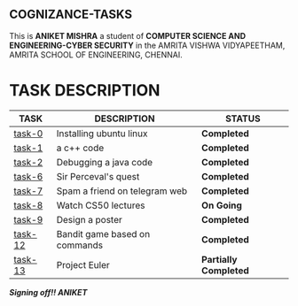 
## COGNIZANCE-TASKS

This is **ANIKET MISHRA**  a student of **COMPUTER SCIENCE AND ENGINEERING-CYBER SECURITY** in the AMRITA VISHWA VIDYAPEETHAM, AMRITA SCHOOL OF ENGINEERING, CHENNAI.

# TASK DESCRIPTION 
|**TASK**|**DESCRIPTION**|**STATUS**|
|----|-------|------|
|[task-0](https://github.com/ANIKET621/cognizance-tasks/tree/main/task-0)|Installing ubuntu linux |**Completed**|
|[task-1](https://github.com/ANIKET621/cognizance-tasks/tree/main/task-1)| a c++ code|**Completed**|
|[task-2](https://github.com/ANIKET621/cognizance-tasks/tree/main/task-2)| Debugging a java code|**Completed**|
|[task-6](https://github.com/ANIKET621/cognizance-tasks/tree/main/task-6)|Sir Perceval's quest|**Completed**|
|[task-7](https://github.com/ANIKET621/cognizance-tasks/tree/main/task-7)|Spam a friend on telegram web|**Completed**|
|[task-8](https://github.com/ANIKET621/cognizance-tasks/tree/main/task-8)|Watch CS50 lectures| **On Going**|
|[task-9](https://github.com/ANIKET621/cognizance-tasks/tree/main/task-9)|Design a poster|**Completed**|
|[task-12](https://github.com/ANIKET621/cognizance-tasks/tree/main/task-12)|Bandit game based on commands|**Completed**|
|[task-13](https://github.com/ANIKET621/cognizance-tasks/tree/main/task-13)|Project Euler|**Partially Completed**|

***Signing off!! ANIKET***
